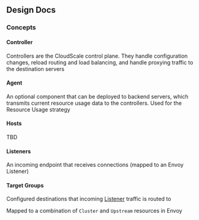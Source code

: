 ## Design Docs 

### Concepts 

#### Controller

Controllers are the CloudScale control plane. They handle configuration changes, reload routing and load balancing, and 
handle proxying traffic to the destination servers 

#### Agent 

An optional component that can be deployed to backend servers, which transmits current resource usage data to the controllers. 
Used for the Resource Usage strategy

#### Hosts 

TBD
#### Listeners 

An incoming endpoint that receives connections (mapped to an Envoy Listener)

#### Target Groups 

Configured destinations that incoming [Listener](#listeners-) traffic is routed to

Mapped to a combination of `Cluster` and `Upstream` resources in Envoy
